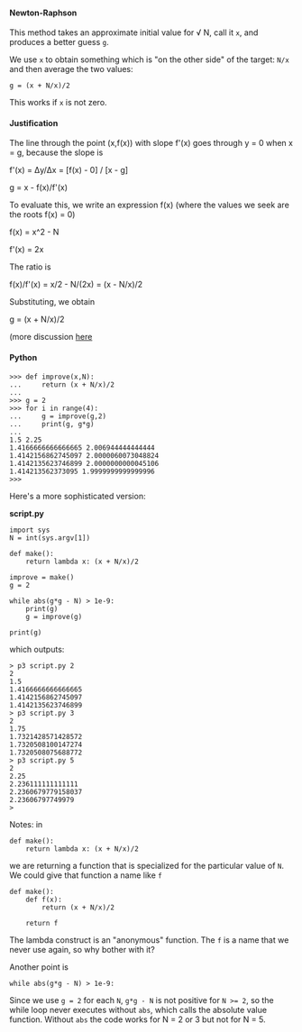 #### Newton-Raphson

This method takes an approximate initial value for  &radic; N, call it `x`, and produces a better guess `g`.

We use `x` to obtain something which is "on the other side" of the target:  `N/x` and then average the two values:

```
g = (x + N/x)/2
```

This works if `x` is not zero.  

#### Justification

The line through the point (x,f(x)) with slope f'(x) goes through y = 0 when x = g, because the slope is 

f'(x) = &Delta;y/&Delta;x = [f(x) - 0] / [x - g]

g = x - f(x)/f'(x)

To evaluate this, we write an expression f(x) (where the values we seek are the roots f(x) = 0)

f(x) = x^2 - N

f'(x) = 2x

The ratio is 

f(x)/f'(x) = x/2 - N/(2x) = (x - N/x)/2

Substituting, we obtain

g = (x + N/x)/2

(more discussion [here](../pdf/Newton.pdf)
 
#### Python

```
>>> def improve(x,N):
...     return (x + N/x)/2
... 
>>> g = 2
>>> for i in range(4):
...     g = improve(g,2)
...     print(g, g*g)
... 
1.5 2.25
1.4166666666666665 2.006944444444444
1.4142156862745097 2.0000060073048824
1.4142135623746899 2.0000000000045106
1.414213562373095 1.9999999999999996
>>>
```

Here's a more sophisticated version:

**script.py**

```
import sys
N = int(sys.argv[1])

def make():
    return lambda x: (x + N/x)/2

improve = make()
g = 2

while abs(g*g - N) > 1e-9:
    print(g)
    g = improve(g)

print(g)
```

which outputs:

```
> p3 script.py 2
2
1.5
1.4166666666666665
1.4142156862745097
1.4142135623746899
> p3 script.py 3
2
1.75
1.7321428571428572
1.7320508100147274
1.7320508075688772
> p3 script.py 5
2
2.25
2.236111111111111
2.2360679779158037
2.23606797749979
>
```

Notes:  in

```
def make():
    return lambda x: (x + N/x)/2
```

we are returning a function that is specialized for the particular value of `N`.  We could give that function a name like `f`

```
def make():
    def f(x):
        return (x + N/x)/2
        
    return f
```

The lambda construct is an "anonymous" function.  The `f` is a name that we never use again, so why bother with it?

Another point is

```
while abs(g*g - N) > 1e-9:
```

Since we use `g = 2` for each `N`, `g*g - N` is not positive for `N >= 2`, so the while loop never executes without `abs`, which calls the absolute value function.  Without `abs` the code works for N = 2 or 3 but not for N = 5.
